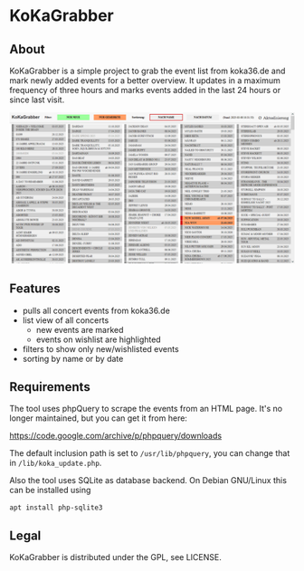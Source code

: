 # KoKaGrabber

## About

KoKaGrabber is a simple project to grab the event list from koka36.de and mark newly added events for a better overview. It updates in a maximum frequency of three hours and marks events added in the last 24 hours or since last visit.

![Screenshot KoKaGrabber](/screenshot.png?raw=true)

## Features

* pulls all concert events from koka36.de
* list view of all concerts
  * new events are marked
  * events on wishlist are highlighted
* filters to show only new/wishlisted events
* sorting by name or by date

## Requirements

The tool uses phpQuery to scrape the events from an HTML page. It's no longer maintained, but you can get it from here:

https://code.google.com/archive/p/phpquery/downloads

The default inclusion path is set to `/usr/lib/phpquery`, you can change that in `/lib/koka_update.php`.

Also the tool uses SQLite as database backend. On Debian GNU/Linux this can be installed using

```
apt install php-sqlite3
```

## Legal

KoKaGrabber is distributed under the GPL, see LICENSE.